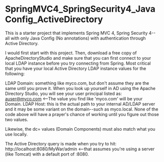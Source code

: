 # SpringMVC4_SpringSecurity4_JavaConfig_ActiveDirectory
This is a starter project that implements Spring MVC 4, Spring Security 4--all with only Java Config (No annotations) with authentication through Active Directory. 

I would first start with this project. Then, download a free copy of ApacheDirectoryStudio and make sure that you can first connect to your local LDAP instance before you try connecting from Spring. Most critical that you have your local Active Directory LDAP instance values for the following:

LDAP Domain: something like myco.com, but don't assume they are the same until you prove it. When you look up yourself in AD using the Apache Directory Studio, you will see your user principal listed as: auser@myco.com   <--The value you find like 'myco.com' will be your Domain. 
LDAP Host: this is the actual path to your internal AD/LDAP server and it may be some variant on the domain--such as myco.local. None of the code above will have a prayer's chance of working until you figure out those two values.

Likewise, the dc= values (Domain Components) must also match what you use locally. 

The Active Directory query is made when you try to hit: http://localhost:8080/MyWar/admin  <--that assumes you're using a server (like Tomcat) with a default port of :8080.
